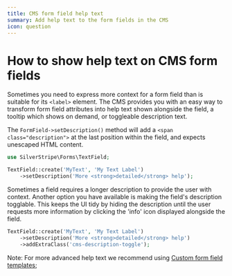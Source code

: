 ```yaml
---
title: CMS form field help text
summary: Add help text to the form fields in the CMS
icon: question
---
```

# How to show help text on CMS form fields

Sometimes you need to express more context for a form field
than is suitable for its `<label>` element.
The CMS provides you with an easy way to transform
form field attributes into help text
shown alongside the field, a tooltip which shows on demand, or toggleable description text.

The `FormField->setDescription()` method will add a `<span class="description">`
at the last position within the field, and expects unescaped HTML content.

```php
use SilverStripe\Forms\TextField;

TextField::create('MyText', 'My Text Label')
    ->setDescription('More <strong>detailed</strong> help');
```

Sometimes a field requires a longer description to provide the user with context. Another option you have available is making the field's description togglable. This keeps
the UI tidy by hiding the description until the user requests more information
by clicking the 'info' icon displayed alongside the field.

```php
TextField::create('MyText', 'My Text Label')
    ->setDescription('More <strong>detailed</strong> help')
    ->addExtraClass('cms-description-toggle');
```

Note: For more advanced help text we recommend using
[Custom form field templates](/developer_guides/forms/form_templates);
